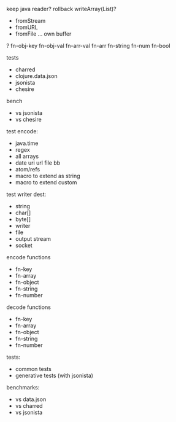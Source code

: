 

keep java reader?
rollback writeArray(List)?

- fromStream
- fromURL
- fromFile
...
own buffer

?
fn-obj-key
fn-obj-val
fn-arr-val
fn-arr
fn-string
fn-num
fn-bool

tests
- charred
- clojure.data.json
- jsonista
- chesire

bench
- vs jsonista
- vs chesire

test encode:
- java.time
- regex
- all arrays
- date uri url file bb
- atom/refs
- macro to extend as string
- macro to extend custom

test writer dest:
- string
- char[]
- byte[]
- writer
- file
- output stream
- socket

encode functions
- fn-key
- fn-array
- fn-object
- fn-string
- fn-number

decode functions
- fn-key
- fn-array
- fn-object
- fn-string
- fn-number

tests:
- common tests
- generative tests (with jsonista)

benchmarks:
- vs data.json
- vs charred
- vs jsonista
